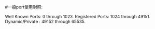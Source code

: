 
#一般port使用對照:


Well Known Ports: 0 through 1023. 
Registered Ports: 1024 through 49151. 
Dynamic/Private : 49152 through 65535.

